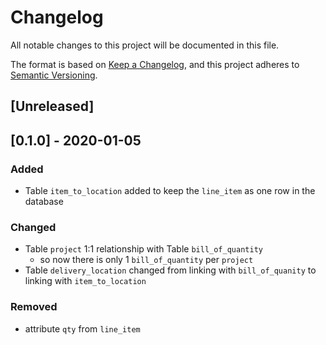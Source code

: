 # Changelog

All notable changes to this project will be documented in this file.

The format is based on [Keep a Changelog](https://keepachangelog.com/en/1.0.0/),
and this project adheres to [Semantic Versioning](https://semver.org/spec/v2.0.0.html).

## [Unreleased]

## [0.1.0] - 2020-01-05

### Added
- Table `item_to_location` added to keep the `line_item` as one row in the database

### Changed
- Table `project` 1:1 relationship with Table `bill_of_quantity`
    - so now there is only 1 `bill_of_quantity` per `project`
- Table `delivery_location` changed from linking with `bill_of_quanity` to linking with `item_to_location`

### Removed
- attribute `qty` from `line_item`
